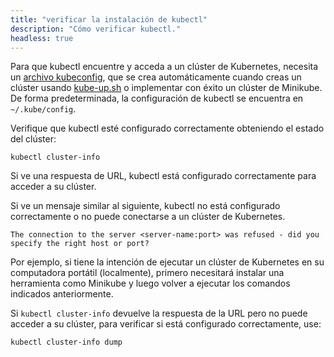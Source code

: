 ```yaml
---
title: "verificar la instalación de kubectl"
description: "Cómo verificar kubectl."
headless: true
---
```


Para que kubectl encuentre y acceda a un clúster de Kubernetes, necesita un
[archivo kubeconfig](/docs/concepts/configuration/organize-cluster-access-kubeconfig/), que se crea automáticamente cuando creas un clúster usando
[kube-up.sh](https://github.com/kubernetes/kubernetes/blob/master/cluster/kube-up.sh)
o implementar con éxito un clúster de Minikube.
De forma predeterminada, la configuración de kubectl se encuentra en `~/.kube/config`.

Verifique que kubectl esté configurado correctamente obteniendo el estado del clúster:

```shell
kubectl cluster-info
```
Si ve una respuesta de URL, kubectl está configurado correctamente para acceder a su clúster.

Si ve un mensaje similar al siguiente, kubectl no está configurado correctamente o no puede conectarse a un clúster de Kubernetes.
```
The connection to the server <server-name:port> was refused - did you specify the right host or port?
```

Por ejemplo, si tiene la intención de ejecutar un clúster de Kubernetes en su computadora portátil (localmente), primero necesitará instalar una herramienta como Minikube y luego volver a ejecutar los comandos indicados anteriormente.

Si `kubectl cluster-info` devuelve la respuesta de la URL pero no puede acceder a su clúster, para verificar si está configurado correctamente, use:

```shell
kubectl cluster-info dump
```